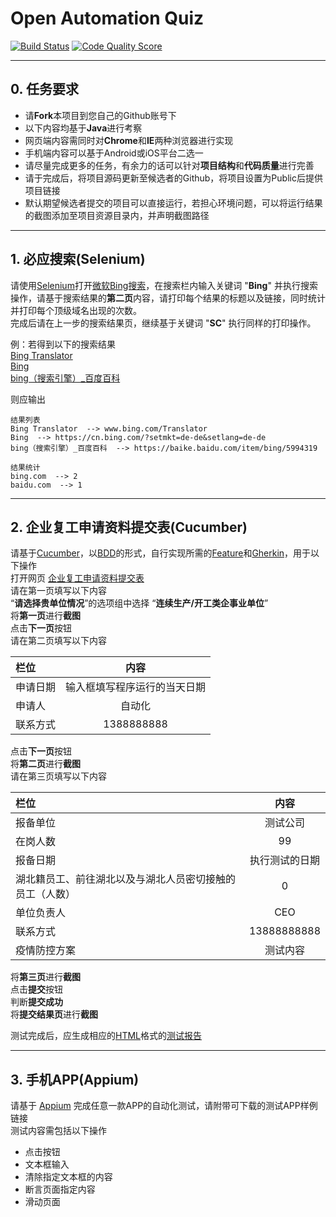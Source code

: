 # Open Automation Quiz
[![Build Status](https://github.com/alaahong/open_automation_quiz/workflows/CI/badge.svg)](https://github.com/alaahong/open_automation_quiz)
[![Code Quality Score](https://www.code-inspector.com/project/4050/score/svg)](https://www.code-inspector.com/project/4050/score/svg)

------

## 0. 任务要求

* 请**Fork**本项目到您自己的Github账号下
* 以下内容均基于**Java**进行考察  
* 网页端内容需同时对**Chrome**和**IE**两种浏览器进行实现  
* 手机端内容可以基于Android或iOS平台二选一  
* 请尽量完成更多的任务，有余力的话可以针对**项目结构**和**代码质量**进行完善  
* 请于完成后，将项目源码更新至候选者的Github，将项目设置为Public后提供项目链接 
* 默认期望候选者提交的项目可以直接运行，若担心环境问题，可以将运行结果的截图添加至项目资源目录内，并声明截图路径 

******
## 1. 必应搜索(Selenium)  

请使用[Selenium](https://github.com/SeleniumHQ/selenium)打开[微软Bing搜索](https://cn.bing.com/)，在搜索栏内输入关键词 "**Bing**" 并执行搜索操作，请基于搜索结果的**第二页**内容，请打印每个结果的标题以及链接，同时统计并打印每个顶级域名出现的次数。  
完成后请在上一步的搜索结果页，继续基于关键词 "**SC**" 执行同样的打印操作。

 例：若得到以下的搜索结果   
 [Bing Translator](www.bing.com/Translator)   
 [Bing](https://cn.bing.com/?setmkt=de-de&setlang=de-de)   
 [bing（搜索引擎）_百度百科](https://baike.baidu.com/item/bing/5994319)   

 则应输出  
```   
结果列表  
Bing Translator  --> www.bing.com/Translator   
Bing  --> https://cn.bing.com/?setmkt=de-de&setlang=de-de    
bing（搜索引擎）_百度百科  --> https://baike.baidu.com/item/bing/5994319   

结果统计 
bing.com  --> 2
baidu.com  --> 1  
```
******
## 2. 企业复工申请资料提交表(Cucumber)    

请基于[Cucumber](https://cucumber.io/)，以[BDD](https://cucumber.io/docs/bdd/)的形式，自行实现所需的[Feature](https://cucumber.io/docs/gherkin/reference/#feature)和[Gherkin](https://cucumber.io/docs/gherkin/)，用于以下操作  
打开网页 [企业复工申请资料提交表](https://templates.jinshuju.net/detail/Dv9JPD)  
请在第一页填写以下内容  
“**请选择贵单位情况**”的选项组中选择 “**连续生产/开工类企事业单位**”  
将**第一页**进行**截图**  
点击**下一页**按钮  
请在第二页填写以下内容  

| 栏位     |             内容             |
| :------- | :--------------------------: |
| 申请日期 | 输入框填写程序运行的当天日期 |
| 申请人   |            自动化            |
| 联系方式 |          1388888888          |

点击**下一页**按钮  
将**第二页**进行**截图**  
请在第三页填写以下内容  
  
| 栏位                                                     |      内容      |
| :------------------------------------------------------- | :------------: |
| 报备单位                                                 |    测试公司    |
| 在岗人数                                                 |       99       |
| 报备日期                                                 | 执行测试的日期 |
| 湖北籍员工、前往湖北以及与湖北人员密切接触的员工（人数） |       0        |
| 单位负责人                                               |      CEO       |
| 联系方式                                                 |  13888888888   |
| 疫情防控方案                                             |    测试内容    |

将**第三页**进行**截图**  
点击**提交**按钮  
判断**提交成功**  
将**提交结果页**进行**截图**  

测试完成后，应生成相应的[HTML](https://cucumber.io/docs/cucumber/reporting/)格式的[测试报告](https://cucumber.io/docs/cucumber/reporting/#built-in-reporter-plugins)   
******

## 3. 手机APP(Appium)  

请基于 [Appium](http://appium.io/)  完成任意一款APP的自动化测试，请附带可下载的测试APP样例链接  
测试内容需包括以下操作  

* 点击按钮
* 文本框输入
* 清除指定文本框的内容  
* 断言页面指定内容
* 滑动页面

